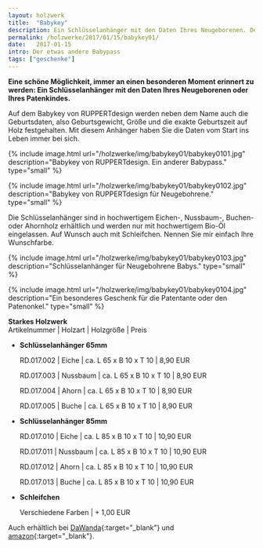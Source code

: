 ```yaml
---
layout: holzwerk
title:  "Babykey"
description: Ein Schlüsselanhänger mit den Daten Ihres Neugeborenen. Der lebenslange Babypass.
permalink: /holzwerke/2017/01/15/babykey01/
date:   2017-01-15
intro: Der etwas andere Babypass
tags: ["geschenke"]
---
```


**Eine schöne Möglichkeit, immer an einen besonderen Moment erinnert zu werden: 
Ein Schlüsselanhänger mit den Daten Ihres Neugeborenen oder Ihres Patenkindes.**

Auf dem Babykey von RUPPERTdesign werden neben dem Name auch die Geburtsdaten, also Geburtsgewicht, 
Größe und die exakte Geburtszeit auf Holz festgehalten.
Mit diesem Anhänger haben Sie die Daten vom Start ins Leben immer bei sich.


{% include image.html url="/holzwerke/img/babykey01/babykey0101.jpg" description="Babykey von RUPPERTdesign. Ein anderer Babypass." type="small" %}

{% include image.html url="/holzwerke/img/babykey01/babykey0102.jpg" description="Babykey von RUPPERTdesign für Neugebohrene." type="small" %}


Die Schlüsselanhänger sind in hochwertigem Eichen-, Nussbaum-, Buchen- oder Ahornholz erhältlich
und werden nur mit hochwertigem Bio-Öl eingelassen. 
Auf Wunsch auch mit Schleifchen. Nennen Sie mir einfach Ihre Wunschfarbe.

{% include image.html url="/holzwerke/img/babykey01/babykey0103.jpg" description="Schlüsselanhänger für Neugebohrene Babys." type="small" %}

{% include image.html url="/holzwerke/img/babykey01/babykey0104.jpg" description="Ein besonderes Geschenk für die Patentante oder den Patenonkel." type="small" %}


**Starkes Holzwerk**   
Artikelnummer \| Holzart \| Holzgröße \| Preis

* **Schlüsselanhänger 65mm**
     
	 
	RD.017.002  \| 	Eiche \| ca. L 65 x B 10 x T 10 \| 8,90 EUR
	
	RD.017.003   \| 	Nussbaum \| ca. L 65 x B 10 x T 10 \| 8,90 EUR
	
	RD.017.004   \| 	Ahorn \| ca. L 65 x B 10 x T 10 \| 8,90 EUR
	
	RD.017.005   \| 	Buche \| ca. L 65 x B 10 x T 10 \| 8,90 EUR
	

* **Schlüsselanhänger 85mm**
      
	RD.017.010  \| 	Eiche \| ca. L 85 x B 10 x T 10 \| 10,90 EUR
	
	RD.017.011   \| 	Nussbaum \| ca. L 85 x B 10 x T 10 \| 10,90 EUR
	
	RD.017.012   \| 	Ahorn \| ca. L 85 x B 10 x T 10 \| 10,90 EUR
	
	RD.017.013   \| 	Buche \| ca. L 85 x B 10 x T 10 \| 10,90 EUR
	
	
* **Schleifchen**

	Verschiedene Farben \| + 1,00 EUR
	
	
Auch erhältlich bei [DaWanda][1]{:target="_blank"} und [amazon][2]{:target="_blank"}.
	
 [1]: http://de.dawanda.com/product/88493323-schluesselanhaenger-aus-holz-mit-wunschnamen
 
 [2]:https://www.amazon.de/s/ref=hnd_pdp_byline?_encoding=UTF8&node=9699311031&lo=image&me=A14SEUYA88KWJ3
	